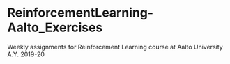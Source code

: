 # ReinforcementLearning-Aalto_Exercises
Weekly assignments for Reinforcement Learning course at Aalto University A.Y. 2019-20
